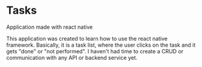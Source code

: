 # Tasks
Application made with react native

This application was created to learn how to use the react native framework. Basically, it is a task list, where the user clicks on the task and it gets "done" or "not performed". I haven't had time to create a CRUD or communication with any API or backend service yet.
